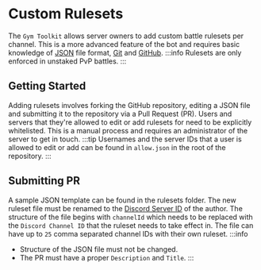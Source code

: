# Custom Rulesets

The `Gym Toolkit` allows server owners to add custom battle rulesets per channel. This is a more advanced feature of the bot and requires basic knowledge of [JSON](https://json.org) file format, [Git](https://git-scm.com/) and [GitHub](https://docs.github.com/en).
:::info
Rulesets are only enforced in unstaked PvP battles.
:::

## Getting Started

Adding rulesets involves forking the GitHub repository, editing a JSON file and submitting it to the repository via a Pull Request (PR). Users and servers that they're allowed to edit or add rulesets for need to be explicitly whitelisted. This is a manual process and requires an administrator of the server to get in touch.
:::tip
Usernames and the server IDs that a user is allowed to edit or add can be found in `allow.json` in the root of the repository.
:::

## Submitting PR

A sample JSON template can be found in the rulesets folder. The new ruleset file must be renamed to the [Discord Server ID](https://support.discord.com/hc/en-us/articles/206346498-Where-can-I-find-my-User-Server-Message-ID) of the author. The structure of the file begins with `channelId` which needs to be replaced with the `Discord Channel ID` that the ruleset needs to take effect in. The file can have up to `25` comma separated channel IDs with their own ruleset.
:::info
- Structure of the JSON file must not be changed.
- The PR must have a proper `Description` and `Title`.
:::